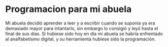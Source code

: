 # Programacion para mi abuela
Mi abuela decidió aprender a leer y a escribir cuando se suponía ya era demasiado mayor para intantarlo, sin embargo lo consigió y leyó hasta el final de sus días. 
Si hubiese sido hoy en día mi abuela se habría enfrentado al analfabetismo digital, y su herramienta hubiese sido la programación.
